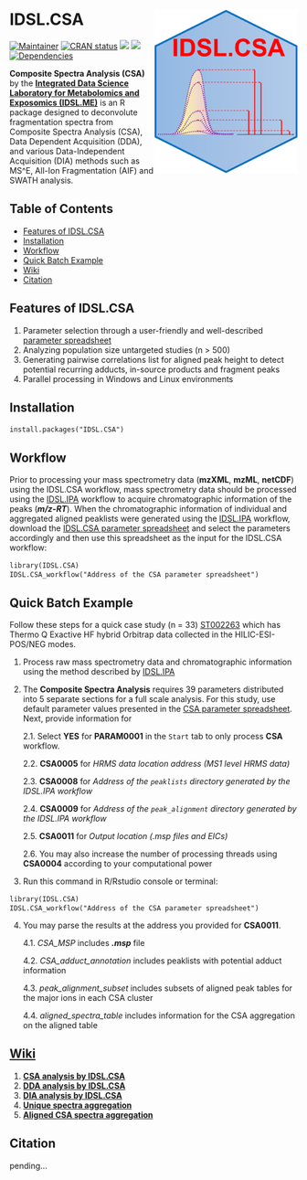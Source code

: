 # IDSL.CSA <img src='CSA_educational_files/Figures/IDSL.CSA-logo.PNG' width="250px" align="right" />

<!-- badges: start -->
[![Maintainer](https://img.shields.io/badge/maintainer-Sadjad_Fakouri_Baygi-blue)](https://github.com/sajfb)
[![CRAN status](https://www.r-pkg.org/badges/version/IDSL.CSA)](https://cran.r-project.org/package=IDSL.CSA)
![](http://cranlogs.r-pkg.org/badges/IDSL.CSA?color=orange)
![](http://cranlogs.r-pkg.org/badges/grand-total/IDSL.CSA?color=brightgreen)
[![Dependencies](https://tinyverse.netlify.com/badge/IDSL.CSA)](https://cran.r-project.org/package=IDSL.CSA)
<!-- badges: end -->

**Composite Spectra Analysis (CSA)** by the [**Integrated Data Science Laboratory for Metabolomics and Exposomics (IDSL.ME)**](https://www.idsl.me/) is an R package designed to deconvolute fragmentation spectra from Composite Spectra Analysis (CSA), Data Dependent Acquisition (DDA), and various Data-Independent Acquisition (DIA) methods such as MS^E, All-Ion Fragmentation (AIF) and SWATH analysis.

## Table of Contents

- [Features of IDSL.CSA](https://github.com/idslme/IDSL.CSA#features-of-idslcsa)
- [Installation](https://github.com/idslme/IDSL.CSA#installation)
- [Workflow](https://github.com/idslme/IDSL.CSA#workflow)
- [Quick Batch Example](https://github.com/idslme/IDSL.CSA#quick-batch-example)
- [Wiki](https://github.com/idslme/IDSL.CSA#wiki)
- [Citation](https://github.com/idslme/IDSL.CSA#citation)

## Features of IDSL.CSA

1) Parameter selection through a user-friendly and well-described [parameter spreadsheet](https://raw.githubusercontent.com/idslme/IDSL.CSA/main/CSA_parameters.xlsx)
2) Analyzing population size untargeted studies (n > 500)
3) Generating pairwise correlations list for aligned peak height to detect potential recurring adducts, in-source products and fragment peaks
4) Parallel processing in Windows and Linux environments

## Installation

	install.packages("IDSL.CSA")

## Workflow

Prior to processing your mass spectrometry data (**mzXML**, **mzML**, **netCDF**) using the IDSL.CSA workflow, mass spectrometry data should be processed using the [IDSL.IPA](https://github.com/idslme/IDSL.IPA) workflow to acquire chromatographic information of the peaks (***m/z-RT***). When the chromatographic information of individual and aggregated aligned peaklists were generated using the [IDSL.IPA](https://github.com/idslme/IDSL.IPA) workflow, download the [IDSL.CSA parameter spreadsheet](https://raw.githubusercontent.com/idslme/IDSL.CSA/main/CSA_parameters.xlsx) and select the parameters accordingly and then use this spreadsheet as the input for the IDSL.CSA workflow:

	library(IDSL.CSA)
	IDSL.CSA_workflow("Address of the CSA parameter spreadsheet")

## Quick Batch Example

Follow these steps for a quick case study (n = 33) [ST002263](https://www.metabolomicsworkbench.org/data/DRCCMetadata.php?Mode=Study&StudyID=ST002263&DataMode=AllData&ResultType=1) which has Thermo Q Exactive HF hybrid Orbitrap data collected in the HILIC-ESI-POS/NEG modes. 

1. Process raw mass spectrometry data and chromatographic information using the method described by [IDSL.IPA](https://github.com/idslme/IDSL.IPA#quick-batch-example)

2. The **Composite Spectra Analysis** requires 39 parameters distributed into 5 separate sections for a full scale analysis. For this study, use default parameter values presented in the [CSA parameter spreadsheet](https://raw.githubusercontent.com/idslme/IDSL.CSA/main/CSA_parameters.xlsx). Next, provide information for 
	
	2.1. Select **YES** for **PARAM0001** in the `Start` tab to only process **CSA** workflow.
	
	2.2. **CSA0005** for *HRMS data location address (MS1 level HRMS data)*
	
	2.3. **CSA0008** for *Address of the `peaklists` directory generated by the IDSL.IPA workflow*
	
	2.4. **CSA0009** for *Address of the `peak_alignment` directory generated by the IDSL.IPA workflow*
	
	2.5. **CSA0011** for *Output location (.msp files and EICs)*
	
	2.6. You may also increase the number of processing threads using **CSA0004** according to your computational power

3. Run this command in R/Rstudio console or terminal:

```
library(IDSL.CSA)
IDSL.CSA_workflow("Address of the CSA parameter spreadsheet")
```

4. You may parse the results at the address you provided for **CSA0011**.
	
	4.1. *CSA_MSP* includes ***.msp*** file
	
	4.2. *CSA_adduct_annotation* includes peaklists with potential adduct information
	
	4.3. *peak_alignment_subset* includes subsets of aligned peak tables for the major ions in each CSA cluster
	
	4.4. *aligned_spectra_table* includes information for the CSA aggregation on the aligned table

## [**Wiki**](https://github.com/idslme/IDSL.CSA/wiki)

1. [**CSA analysis by IDSL.CSA**](https://github.com/idslme/IDSL.CSA/wiki/CSA-analysis-by-IDSL.CSA)
2. [**DDA analysis by IDSL.CSA**](https://github.com/idslme/IDSL.CSA/wiki/DDA-analysis-by-IDSL.CSA)
3. [**DIA analysis by IDSL.CSA**](https://github.com/idslme/IDSL.CSA/wiki/DIA-analysis-by-IDSL.CSA)
4. [**Unique spectra aggregation**](https://github.com/idslme/IDSL.CSA/wiki/Unique-spectra-aggregation)
5. [**Aligned CSA spectra aggregation**](https://github.com/idslme/IDSL.CSA/wiki/Aligned-CSA-spectra-aggregation)

## Citation

pending...